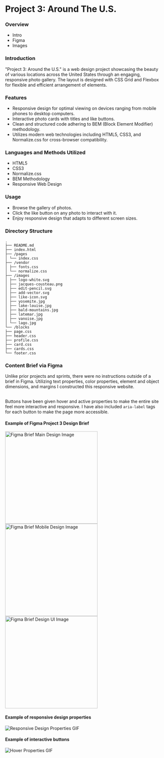 # Project 3: Around The U.S.

### Overview

- Intro
- Figma
- Images

### Introduction

"Project 3: Around the U.S." is a web design project showcasing the beauty of various locations across the United States through an engaging, responsive photo gallery. The layout is designed with CSS Grid and Flexbox for flexible and efficient arrangement of elements. 

### Features

- Responsive design for optimal viewing on devices ranging from mobile phones to desktop computers.
- Interactive photo cards with titles and like buttons.
- Clean and structured code adhering to BEM (Block Element Modifier) methodology.
- Utilizes modern web technologies including HTML5, CSS3, and Normalize.css for cross-browser compatibility.

### Languages and Methods Utilized

- HTML5
- CSS3
- Normalize.css
- BEM Methodology
- Responsive Web Design

### Usage

- Browse the gallery of photos.
- Click the like button on any photo to interact with it.
- Enjoy responsive design that adapts to different screen sizes.

### Directory Structure

```
.
├── README.md
├── index.html
├── /pages
│ └── index.css
├── /vendor
│ ├── fonts.css
│ └── normalize.css
├── /images
│ ├── logo-white.svg
│ ├── jacques-cousteau.png
│ ├── edit-pencil.svg
│ ├── add-vector.svg
│ ├── like-icon.svg
│ ├── yosemite.jpg
│ ├── lake-louise.jpg
│ ├── bald-mountains.jpg
│ ├── latemar.jpg
│ ├── vanoise.jpg
│ └── lago.jpg
└── /blocks
├── page.css
├── header.css
├── profile.css
├── card.css
├── cards.css
└── footer.css
```

### Content Brief via Figma

Unlike prior projects and sprints, there were no instructions outside of a brief in Figma. Utilizing text properties, color properties, element and object dimensions, and margins I constructed this responsive website.<br><br>

Buttons have been given hover and active properties to make the entire site feel more interactive and responsive. I have also included `aria-label` tags for each button to make the page more accessible.

#### Example of Figma Project 3 Design Brief

<img src="https://i.ibb.co/V9NMnDG/brief-main.png" alt="Figma Brief Main Design Image" width="300px">
<img src="https://i.ibb.co/vhcyDrq/brief-mobile.png" alt="Figma Brief Mobile Design Image" width="300px">
<img src="https://i.ibb.co/vB9gnn7/brief-ui.png" alt="Figma Brief Design UI Image" width="300px">

#### Example of responsive design properties

<img src="https://i.ibb.co/ws7jqG3/responsive-prop.gif" alt="Responsive Design Properties GIF">

#### Example of interactive buttons

<img src="https://i.ibb.co/g7K7mJm/hover-prop.gif" alt="Hover Properties GIF">
